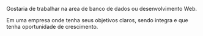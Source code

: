   Gostaria de trabalhar na area de banco de dados ou desenvolvimento Web.
  
  Em uma empresa onde tenha seus objetivos claros, sendo integra e que tenha oportunidade de crescimento.
